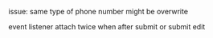 issue:
same type of phone number might be overwrite

event listener attach twice when after submit or submit edit
